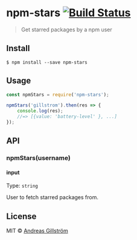 # npm-stars [![Build Status](https://travis-ci.org/gillstrom/npm-stars.svg?branch=master)](https://travis-ci.org/gillstrom/npm-stars)

> Get starred packages by a npm user


## Install

```
$ npm install --save npm-stars
```


## Usage

```js
const npmStars = require('npm-stars');

npmStars('gillstrom').then(res => {
	console.log(res);
	//=> [{value: 'battery-level' }, ...]
});
```


## API

### npmStars(username)

#### input

Type: `string`

User to fetch starred packages from.


## License

MIT © [Andreas Gillström](http://github.com/gillstrom)
